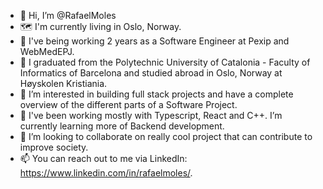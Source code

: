 - 👋 Hi, I’m @RafaelMoles
- 🗺️ I'm currently living in Oslo, Norway.
- 💼 I've being working 2 years as a Software Engineer at Pexip and WebMedEPJ.
- 🏫 I graduated from the Polytechnic University of Catalonia - Faculty of Informatics of Barcelona and studied abroad in Oslo, Norway at Høyskolen Kristiania. 
- 👀 I’m interested in building full stack projects and have a complete overview of the different parts of a Software Project.
- 🌱 I've been working mostly with Typescript, React and C++. I’m currently learning more of Backend development.
- 💞️ I’m looking to collaborate on really cool project that can contribute to improve society.
- 📫 You can reach out to me via LinkedIn: https://www.linkedin.com/in/rafaelmoles/.

<!---
RafaelMoles/RafaelMoles is a ✨ special ✨ repository because its `README.md` (this file) appears on your GitHub profile.
You can click the Preview link to take a look at your changes.
--->
